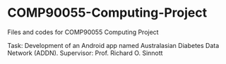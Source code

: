 # COMP90055-Computing-Project
Files and codes for COMP90055 Computing Project

Task: Development of an Android app named Australasian Diabetes Data Network (ADDN).
Supervisor: Prof. Richard O. Sinnott

